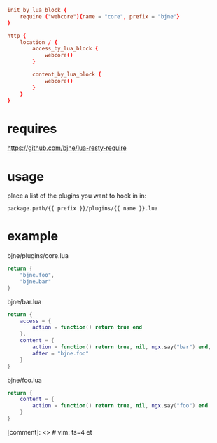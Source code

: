 ``` nginx.conf
init_by_lua_block {
    require ("webcore"){name = "core", prefix = "bjne"}
}

http {
    location / {
        access_by_lua_block {
            webcore()
        }

        content_by_lua_block {
            webcore()
        }
    }
}
```

requires
========
https://github.com/bjne/lua-resty-require

usage
=====

place a list of the plugins you want to hook in in:
```
package.path/{{ prefix }}/plugins/{{ name }}.lua
```

example
=======

bjne/plugins/core.lua
``` lua
return {
    "bjne.foo",
    "bjne.bar"
}
```

bjne/bar.lua
``` lua
return {
    access = {
        action = function() return true end
    },
    content = {
        action = function() return true, nil, ngx.say("bar") end,
        after = "bjne.foo"
    }
}
```

bjne/foo.lua
``` lua
return {
    content = {
        action = function() return true, nil, ngx.say("foo") end
    }
}
```

[comment]: <> # vim: ts=4 et
